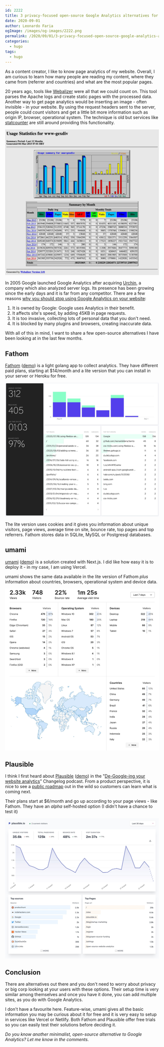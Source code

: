 ```yaml
---
id: 2222
title: 3 privacy-focused open-source Google Analytics alternatives for your next project
date: 2020-09-01
author: Leonardo Faria
ogImage: /images/og-images/2222.png
permalink: /2020/09/01/3-privacy-focused-open-source-google-analytics-alternatives
categories:
  - hugo
tags:
  - hugo
---
```


As a content creator, I like to know page analytics of my website. Overall, I am curious to learn how many people are reading my content, where they came from (referrer and countries) and what are the most popular pages.

20 years ago, tools like [Webalizer](http://www.webalizer.org/) were all that we could count on. This tool parses the Apache logs and create static pages with the processed data. Another way to get page analytics would be inserting an image - often invisible - in your website. By using the request headers sent to the server, people could count visitors and get a little bit more information such as origin IP, browser, operational system. The technique is old but services like [statcounter](https://statcounter.com/) are still around providing this functionality.

![Webalizer screenshot](/wp-content/uploads/2020/09/webalizer.jpg)

In 2005 Google launched Google Analytics after acquiring [Urchin](https://en.wikipedia.org/wiki/Urchin_(software)), a company which also analyzed server logs. Its presence has been growing since the early days and it is far from any competitor. There are a few reasons [why you should stop using Google Analytics on your website](https://plausible.io/blog/remove-google-analytics): 

1) It is owned by Google: Google uses Analytics in their benefit.
2) It affects site's speed, by adding 45KB in page requests.
3) It is too invasive, collecting lots of personal data that you don't need.
4) It is blocked by many plugins and browsers, creating inaccurate data.

With all of this in mind, I want to share a few open-source alternatives I have been looking at in the last few months.

## Fathom

[Fathom](https://usefathom.com/) ([demo](https://app.usefathom.com/share/sqqvo/chimp+essentials)) is a light golang app to collect analytics. They have different paid plans, starting at $14/month and a lite version that you can install in your server or Heroku for free. 

![Fathom screenshot](/wp-content/uploads/2020/09/fathom.jpg)

The lite version uses cookies and it gives you information about unique visitors, page views, average time on site, bounce rate, top pages and top referrers. Fathom stores data in SQLite, MySQL or Postgresql databases.

## umami

[umami](https://umami.is/) ([demo](https://app.umami.is/share/ISgW2qz8/flightphp.com)) is a solution created with Next.js. I did like how easy it is to deploy it - in my case, I am using Vercel. 

umami shows the same data available in the lite version of Fathom _plus_ information about countries, browsers, operational system and device data.

![Umami screenshot](/wp-content/uploads/2020/09/umami.jpg)

## Plausible

I think I first heard about [Plausible](https://plausible.io/) ([demo](https://plausible.io/plausible.io)) in the "[De-Google-ing your website analytics](https://changelog.com/podcast/396)" Changelog podcast. From a product perspective, it is nice to see a [public roadmap](https://plausible.io/roadmap) out in the wild so customers can learn what is coming next.

Their plans start at $6/month and go up according to your page views - like Fathom. They have an _alpha_ self-hosted option (I didn't have a chance to test it)

![Plausible screenshot](/wp-content/uploads/2020/09/plausible.jpg)

## Conclusion

There are alternatives out there and you don't need to worry about privacy or big corp looking at your users with these options. Their setup time is very similar among themselves and once you have it done, you can add multiple sites, as you do with Google Analytics.

I don't have a favourite here. Feature-wise, umami gives all the basic information you may be curious about it for free and it is very easy to setup in services like Vercel or Netlify. Both Fathom and Plausible offer free trials so you can easily test their solutions before deciding it.

_Do you know another minimalist, open-source alternative to Google Analytics? Let me know in the comments._
